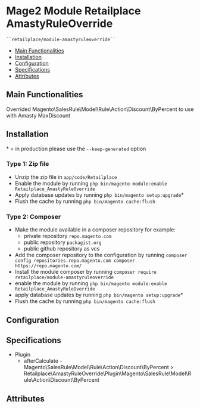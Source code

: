 # Mage2 Module Retailplace AmastyRuleOverride

    ``retailplace/module-amastyruleoverride``

 - [Main Functionalities](#markdown-header-main-functionalities)
 - [Installation](#markdown-header-installation)
 - [Configuration](#markdown-header-configuration)
 - [Specifications](#markdown-header-specifications)
 - [Attributes](#markdown-header-attributes)


## Main Functionalities
Overrided Magento\SalesRule\Model\Rule\Action\Discount\ByPercent to use with Amasty MaxDiscount

## Installation
\* = in production please use the `--keep-generated` option

### Type 1: Zip file

 - Unzip the zip file in `app/code/Retailplace`
 - Enable the module by running `php bin/magento module:enable Retailplace_AmastyRuleOverride`
 - Apply database updates by running `php bin/magento setup:upgrade`\*
 - Flush the cache by running `php bin/magento cache:flush`

### Type 2: Composer

 - Make the module available in a composer repository for example:
    - private repository `repo.magento.com`
    - public repository `packagist.org`
    - public github repository as vcs
 - Add the composer repository to the configuration by running `composer config repositories.repo.magento.com composer https://repo.magento.com/`
 - Install the module composer by running `composer require retailplace/module-amastyruleoverride`
 - enable the module by running `php bin/magento module:enable Retailplace_AmastyRuleOverride`
 - apply database updates by running `php bin/magento setup:upgrade`\*
 - Flush the cache by running `php bin/magento cache:flush`


## Configuration




## Specifications

 - Plugin
	- afterCalculate - Magento\SalesRule\Model\Rule\Action\Discount\ByPercent > Retailplace\AmastyRuleOverride\Plugin\Magento\SalesRule\Model\Rule\Action\Discount\ByPercent


## Attributes



